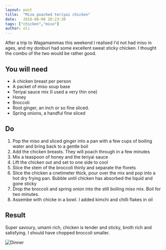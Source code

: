 ```yaml
---
layout: post
title:  "Miso poached teriyai chicken"
date:   2016-08-08 20:23:30
tags: ["chicken","miso"]
author: oli
---
```


After a trip to Wagamammas this weekend I realised I'd not had miso in ages, and my donburi had some excellent sweat sticky chicken.  I thought the combo of the two would be rather good.

## You will need

* A chicken breast per person
* A packet of miso soup base
* Teriyai sauce mix (I used a very thin one)
* Honey
* Broccoli
* Root ginger, an inch or so fine sliced.
* Spring onions, a handful fine sliced

## Do

1. Pop the miso and sliced ginger into a pan with a few cups of boiling water and bring back to a gentle boil
2. Add the chicken breasts.  They  will poach through in a few minutes
3. Mix a teaspoon of honey and the teriyai sauce
4. Lift the chicken out and set to one side to cool
5. Slice the stem of the broccoli thinly and separate the florets
6. Slice the chicken a cnetimeter thick, pour over the mix and pop into a hot dry frying pan.  Bubble until chicken has absorbed the liquid and gone sticky
7. Drop the broccoli and spring onion into the still boiling miso mix.  Boil for two minutes.
8. Assembe with chicke in a bowl.  I added kimchi and chilli flakes in oil


## Result

Super savoury, umami rich, chicken is tender and sticky, broth rich and satisfying.  I should have chopped broccoli smaller.

![Dinner](/images/blog/miso-poached-teriyaki-chicken.jpg)
